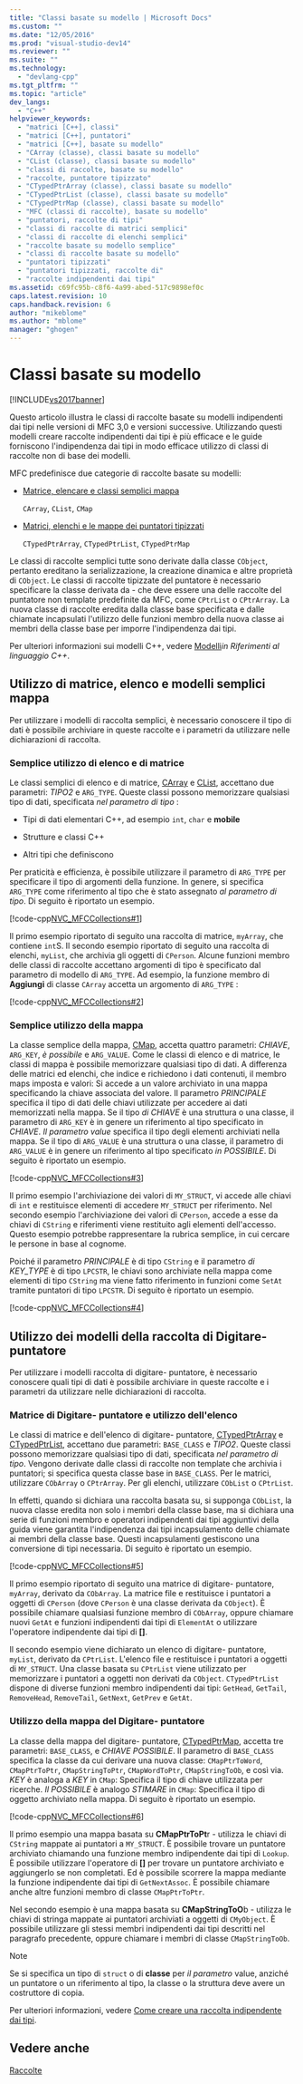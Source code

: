 ```yaml
---
title: "Classi basate su modello | Microsoft Docs"
ms.custom: ""
ms.date: "12/05/2016"
ms.prod: "visual-studio-dev14"
ms.reviewer: ""
ms.suite: ""
ms.technology: 
  - "devlang-cpp"
ms.tgt_pltfrm: ""
ms.topic: "article"
dev_langs: 
  - "C++"
helpviewer_keywords: 
  - "matrici [C++], classi"
  - "matrici [C++], puntatori"
  - "matrici [C++], basate su modello"
  - "CArray (classe), classi basate su modello"
  - "CList (classe), classi basate su modello"
  - "classi di raccolte, basate su modello"
  - "raccolte, puntatore tipizzato"
  - "CTypedPtrArray (classe), classi basate su modello"
  - "CTypedPtrList (classe), classi basate su modello"
  - "CTypedPtrMap (classe), classi basate su modello"
  - "MFC (classi di raccolte), basate su modello"
  - "puntatori, raccolte di tipi"
  - "classi di raccolte di matrici semplici"
  - "classi di raccolte di elenchi semplici"
  - "raccolte basate su modello semplice"
  - "classi di raccolte basate su modello"
  - "puntatori tipizzati"
  - "puntatori tipizzati, raccolte di"
  - "raccolte indipendenti dai tipi"
ms.assetid: c69fc95b-c8f6-4a99-abed-517c9898ef0c
caps.latest.revision: 10
caps.handback.revision: 6
author: "mikeblome"
ms.author: "mblome"
manager: "ghogen"
---
```

# Classi basate su modello
[!INCLUDE[vs2017banner](../assembler/inline/includes/vs2017banner.md)]

Questo articolo illustra le classi di raccolte basate su modelli indipendenti dai tipi nelle versioni di MFC 3,0 e versioni successive.  Utilizzando questi modelli creare raccolte indipendenti dai tipi è più efficace e le guide forniscono l'indipendenza dai tipi in modo efficace utilizzo di classi di raccolte non di base dei modelli.  
  
 MFC predefinisce due categorie di raccolte basate su modelli:  
  
-   [Matrice, elencare e classi semplici mappa](#_core_using_simple_array.2c_.list.2c_.and_map_templates)  
  
     `CArray`, `CList`, `CMap`  
  
-   [Matrici, elenchi e le mappe dei puntatori tipizzati](#_core_using_typed.2d.pointer_collection_templates)  
  
     `CTypedPtrArray`, `CTypedPtrList`, `CTypedPtrMap`  
  
 Le classi di raccolte semplici tutte sono derivate dalla classe `CObject`, pertanto ereditano la serializzazione, la creazione dinamica e altre proprietà di `CObject`.  Le classi di raccolte tipizzate del puntatore è necessario specificare la classe derivata da \- che deve essere una delle raccolte del puntatore non template predefinite da MFC, come `CPtrList` o `CPtrArray`.  La nuova classe di raccolte eredita dalla classe base specificata e dalle chiamate incapsulati l'utilizzo delle funzioni membro della nuova classe ai membri della classe base per imporre l'indipendenza dai tipi.  
  
 Per ulteriori informazioni sui modelli C\+\+, vedere [Modelli](../cpp/templates-cpp.md)*in Riferimenti al linguaggio C\+\+*.  
  
##  <a name="_core_using_simple_array.2c_.list.2c_.and_map_templates"></a> Utilizzo di matrice, elenco e modelli semplici mappa  
 Per utilizzare i modelli di raccolta semplici, è necessario conoscere il tipo di dati è possibile archiviare in queste raccolte e i parametri da utilizzare nelle dichiarazioni di raccolta.  
  
###  <a name="_core_simple_array_and_list_usage"></a> Semplice utilizzo di elenco e di matrice  
 Le classi semplici di elenco e di matrice, [CArray](../mfc/reference/carray-class.md) e [CList](../mfc/reference/clist-class.md), accettano due parametri: *TIPO2* e `ARG_TYPE`.  Queste classi possono memorizzare qualsiasi tipo di dati, specificata *nel parametro di tipo* :  
  
-   Tipi di dati elementari C\+\+, ad esempio `int`, `char` e **mobile**  
  
-   Strutture e classi C\+\+  
  
-   Altri tipi che definiscono  
  
 Per praticità e efficienza, è possibile utilizzare il parametro di `ARG_TYPE` per specificare il tipo di argomenti della funzione.  In genere, si specifica `ARG_TYPE` come riferimento al tipo che è stato assegnato *al parametro di tipo*.  Di seguito è riportato un esempio.  
  
 [!code-cpp[NVC_MFCCollections#1](../mfc/codesnippet/CPP/template-based-classes_1.cpp)]  
  
 Il primo esempio riportato di seguito una raccolta di matrice, `myArray`, che contiene `int`S.  Il secondo esempio riportato di seguito una raccolta di elenchi, `myList`, che archivia gli oggetti di `CPerson`.  Alcune funzioni membro delle classi di raccolte accettano argomenti di tipo è specificato dal parametro di modello di `ARG_TYPE`.  Ad esempio, la funzione membro di **Aggiungi** di classe `CArray` accetta un argomento di `ARG_TYPE` :  
  
 [!code-cpp[NVC_MFCCollections#2](../mfc/codesnippet/CPP/template-based-classes_2.cpp)]  
  
###  <a name="_core_simple_map_usage"></a> Semplice utilizzo della mappa  
 La classe semplice della mappa, [CMap](../mfc/reference/cmap-class.md), accetta quattro parametri: *CHIAVE*, `ARG_KEY`, *è possibile* e `ARG_VALUE`.  Come le classi di elenco e di matrice, le classi di mappa è possibile memorizzare qualsiasi tipo di dati.  A differenza delle matrici ed elenchi, che indice e richiedono i dati contenuti, il membro maps imposta e valori: Si accede a un valore archiviato in una mappa specificando la chiave associata del valore.  Il parametro *PRINCIPALE* specifica il tipo di dati delle chiavi utilizzate per accedere ai dati memorizzati nella mappa.  Se il tipo *di CHIAVE* è una struttura o una classe, il parametro di `ARG_KEY` è in genere un riferimento al tipo specificato in *CHIAVE*.  *Il parametro value* specifica il tipo degli elementi archiviati nella mappa.  Se il tipo di `ARG_VALUE` è una struttura o una classe, il parametro di `ARG_VALUE` è in genere un riferimento al tipo specificato *in POSSIBILE*.  Di seguito è riportato un esempio.  
  
 [!code-cpp[NVC_MFCCollections#3](../mfc/codesnippet/CPP/template-based-classes_3.cpp)]  
  
 Il primo esempio l'archiviazione dei valori di `MY_STRUCT`, vi accede alle chiavi di `int` e restituisce elementi di accedere `MY_STRUCT` per riferimento.  Nel secondo esempio l'archiviazione dei valori di `CPerson`, accede a esse da chiavi di `CString` e riferimenti viene restituito agli elementi dell'accesso.  Questo esempio potrebbe rappresentare la rubrica semplice, in cui cercare le persone in base al cognome.  
  
 Poiché il parametro *PRINCIPALE* è di tipo `CString` e il parametro *di KEY\_TYPE* è di tipo `LPCSTR`, le chiavi sono archiviate nella mappa come elementi di tipo `CString` ma viene fatto riferimento in funzioni come `SetAt` tramite puntatori di tipo `LPCSTR`.  Di seguito è riportato un esempio.  
  
 [!code-cpp[NVC_MFCCollections#4](../mfc/codesnippet/CPP/template-based-classes_4.cpp)]  
  
##  <a name="_core_using_typed.2d.pointer_collection_templates"></a> Utilizzo dei modelli della raccolta di Digitare\- puntatore  
 Per utilizzare i modelli raccolta di digitare\- puntatore, è necessario conoscere quali tipi di dati è possibile archiviare in queste raccolte e i parametri da utilizzare nelle dichiarazioni di raccolta.  
  
###  <a name="_core_typed.2d.pointer_array_and_list_usage"></a> Matrice di Digitare\- puntatore e utilizzo dell'elenco  
 Le classi di matrice e dell'elenco di digitare\- puntatore, [CTypedPtrArray](../mfc/reference/ctypedptrarray-class.md) e [CTypedPtrList](../mfc/reference/ctypedptrlist-class.md), accettano due parametri: `BASE_CLASS` e *TIPO2*.  Queste classi possono memorizzare qualsiasi tipo di dati, specificata *nel parametro di tipo*.  Vengono derivate dalle classi di raccolte non template che archivia i puntatori; si specifica questa classe base in `BASE_CLASS`.  Per le matrici, utilizzare `CObArray` o `CPtrArray`.  Per gli elenchi, utilizzare `CObList` o `CPtrList`.  
  
 In effetti, quando si dichiara una raccolta basata su, si supponga `CObList`, la nuova classe eredita non solo i membri della classe base, ma si dichiara una serie di funzioni membro e operatori indipendenti dai tipi aggiuntivi della guida viene garantita l'indipendenza dai tipi incapsulamento delle chiamate ai membri della classe base.  Questi incapsulamenti gestiscono una conversione di tipi necessaria.  Di seguito è riportato un esempio.  
  
 [!code-cpp[NVC_MFCCollections#5](../mfc/codesnippet/CPP/template-based-classes_5.cpp)]  
  
 Il primo esempio riportato di seguito una matrice di digitare\- puntatore, `myArray`, derivato da `CObArray`.  La matrice file e restituisce i puntatori a oggetti di `CPerson` \(dove `CPerson` è una classe derivata da `CObject`\).  È possibile chiamare qualsiasi funzione membro di `CObArray`, oppure chiamare nuovi `GetAt` e funzioni indipendenti dai tipi di `ElementAt` o utilizzare l'operatore indipendente dai tipi di **\[\]**.  
  
 Il secondo esempio viene dichiarato un elenco di digitare\- puntatore, `myList`, derivato da `CPtrList`.  L'elenco file e restituisce i puntatori a oggetti di `MY_STRUCT`.  Una classe basata su `CPtrList` viene utilizzato per memorizzare i puntatori a oggetti non derivati da `CObject`.  `CTypedPtrList` dispone di diverse funzioni membro indipendenti dai tipi: `GetHead`, `GetTail`, `RemoveHead`, `RemoveTail`, `GetNext`, `GetPrev` e `GetAt`.  
  
###  <a name="_core_typed.2d.pointer_map_usage"></a> Utilizzo della mappa del Digitare\- puntatore  
 La classe della mappa del digitare\- puntatore, [CTypedPtrMap](../mfc/reference/ctypedptrmap-class.md), accetta tre parametri: `BASE_CLASS`, e *CHIAVE* *POSSIBILE*.  Il parametro di `BASE_CLASS` specifica la classe da cui derivare una nuova classe: `CMapPtrToWord`, `CMapPtrToPtr`, `CMapStringToPtr`, `CMapWordToPtr`, `CMapStringToOb`, e così via.  *KEY* è analoga a *KEY* in `CMap`: Specifica il tipo di chiave utilizzata per ricerche.  *Il POSSIBILE* è analogo *STIMARE* in `CMap`: Specifica il tipo di oggetto archiviato nella mappa.  Di seguito è riportato un esempio.  
  
 [!code-cpp[NVC_MFCCollections#6](../mfc/codesnippet/CPP/template-based-classes_6.cpp)]  
  
 Il primo esempio una mappa basata su **CMapPtrToPt**r \- utilizza le chiavi di `CString` mappate ai puntatori a `MY_STRUCT`.  È possibile trovare un puntatore archiviato chiamando una funzione membro indipendente dai tipi di `Lookup`.  È possibile utilizzare l'operatore di **\[\]** per trovare un puntatore archiviato e aggiungerlo se non completati.  Ed è possibile scorrere la mappa mediante la funzione indipendente dai tipi di `GetNextAssoc`.  È possibile chiamare anche altre funzioni membro di classe `CMapPtrToPtr`.  
  
 Nel secondo esempio è una mappa basata su **CMapStringToO**b \- utilizza le chiavi di stringa mappate ai puntatori archiviati a oggetti di `CMyObject`.  È possibile utilizzare gli stessi membri indipendenti dai tipi descritti nel paragrafo precedente, oppure chiamare i membri di classe `CMapStringToOb`.  
  
> [!NOTE]
>  Se si specifica un tipo di `struct` o di **classe** per *il parametro* value, anziché un puntatore o un riferimento al tipo, la classe o la struttura deve avere un costruttore di copia.  
  
 Per ulteriori informazioni, vedere [Come creare una raccolta indipendente dai tipi](../mfc/how-to-make-a-type-safe-collection.md).  
  
## Vedere anche  
 [Raccolte](../mfc/collections.md)